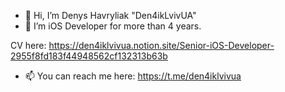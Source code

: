 - 👋 Hi, I’m  Denys Havryliak "Den4ikLvivUA"
- 👀 I’m iOS Developer for more than 4 years.

CV here:
https://den4iklvivua.notion.site/Senior-iOS-Developer-2955f8fd183f44948562cf132313b63b


- 📫 You can reach me here:
https://t.me/den4iklvivua


<!---
Den4ikLvivUA/Den4ikLvivUA is a ✨ special ✨ repository because its `README.md` (this file) appears on your GitHub profile.
You can click the Preview link to take a look at your changes.
--->
